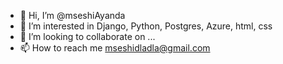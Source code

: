 - 👋 Hi, I’m @mseshiAyanda
- 👀 I’m interested in Django,  Python, Postgres, Azure, html, css
- 💞️ I’m looking to collaborate on ...
- 📫 How to reach me  mseshidladla@gmail.com


<!---
mseshiAyanda/mseshiAyanda is a ✨ special ✨ repository because its `README.md` (this file) appears on your GitHub profile.
You can click the Preview link to take a look at your changes.
--->
